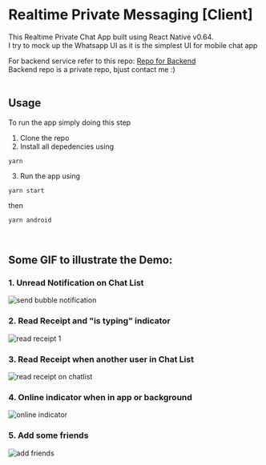 # Realtime Private Messaging [Client]

This Realtime Private Chat App built using React Native v0.64. <br/>
I try to mock up the Whatsapp UI as it is the simplest UI for mobile chat app

For backend service refer to this repo:
[Repo for Backend](https://github.com/tyogautomo/realtime-chat-server)<br/>
Backend repo is a private repo, bjust contact me :)
<br/><br/>

## Usage
To run the app simply doing this step
1. Clone the repo
2. Install all depedencies using 
```
yarn
```
3. Run the app using
```
yarn start
```
then
```
yarn android
```

<br/>

## Some GIF to illustrate the Demo:

### 1. Unread Notification on Chat List
![send bubble notification](https://i.ibb.co/P4Qctvm/count-notif-gif-nice.gif)

### 2. Read Receipt and "is typing" indicator
![read receipt 1](https://i.ibb.co/MVHgBpf/read-receipt-gif-nice.gif)

### 3. Read Receipt when another user in Chat List
![read receipt on chatlist](https://i.ibb.co/p0G9tzD/read-receipt2-gif-nice.gif)

### 4. Online indicator when in app or background
![online indicator](https://i.ibb.co/fQ87b8L/online-indicator-gif-nice.gif)

### 5. Add some friends
![add friends](https://i.ibb.co/s24L0bq/add-friend-gif-nice.gif)
